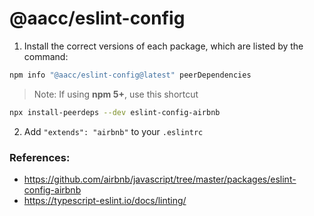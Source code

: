 # @aacc/eslint-config

1. Install the correct versions of each package, which are listed by the command:

```sh
npm info "@aacc/eslint-config@latest" peerDependencies
```

> Note: If using **npm 5+**, use this shortcut

```sh
npx install-peerdeps --dev eslint-config-airbnb

```

2. Add `"extends": "airbnb"` to your `.eslintrc`

### References:

- https://github.com/airbnb/javascript/tree/master/packages/eslint-config-airbnb
- https://typescript-eslint.io/docs/linting/
